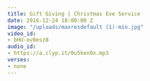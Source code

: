 ```yaml
---
title: Gift Giving | Christmas Eve Service
date: 2016-12-24 18:00:00 Z
image: "/uploads/maxresdefault (1)-min.jpg"
video_id:
- bHU-ov0esz8
audio_id:
- https://a.clyp.it/0u5ken0x.mp3
verses:
- none
---
```


